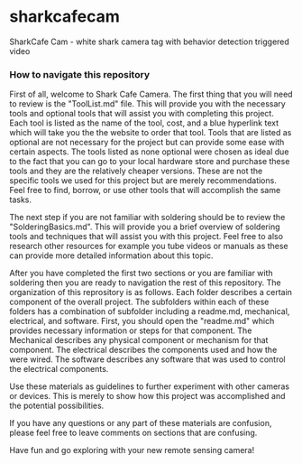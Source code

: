 # sharkcafecam
SharkCafe Cam - white shark camera tag with behavior detection triggered video

### How to navigate this repository
First of all, welcome to Shark Cafe Camera. The first thing that you will need to review is the "ToolList.md" file. This will provide you with the necessary tools and optional tools that will assist you with completing this project. Each tool is listed as the name of the tool, cost, and a blue hyperlink text which will take you the the website to order that tool. Tools that are listed as optional are not necessary for the project but can provide some ease with certain aspects. The tools listed as none optional were chosen as ideal due to the fact that you can go to your local hardware store and purchase these tools and they are the relatively cheaper versions. These are not the specific tools we used for this project but are merely recommendations. Feel free to find, borrow, or use other tools that will accomplish the same tasks.

The next step if you are not familiar with soldering should be to review the "SolderingBasics.md". This will provide you a brief overview of soldering tools and techniques that will assist you with this project. Feel free to also research other resources for example you tube videos or manuals as these can provide more detailed information about this topic.

After you have completed the first two sections or you are familiar with soldering then you are ready to navigation the rest of this repository. The organization of this reprository is as follows. Each folder describes a certain component of the overall project. The subfolders within each of these folders has  a combination of subfolder including a readme.md, mechanical, electrical, and software. First, you should open the "readme.md" which provides necessary information or steps for that component. The Mechanical describes any physical component or mechanism for that component. The electrical describes the components used and how the were wired. The software describes any software that was used to control the electrical components. 

Use these materials as guidelines to further experiment with other cameras or devices. This is merely to show how this project was accomplished and the potential possibilities. 

If you have any questions or any part of these materials are confusion, please feel free to leave comments on sections that are confusing. 

Have fun and go exploring with your new remote sensing camera!


